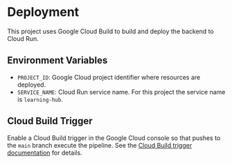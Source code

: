 # Deployment

This project uses Google Cloud Build to build and deploy the backend to Cloud Run.

## Environment Variables

- `PROJECT_ID`: Google Cloud project identifier where resources are deployed.
- `SERVICE_NAME`: Cloud Run service name. For this project the service name is `learning-hub`.

## Cloud Build Trigger

Enable a Cloud Build trigger in the Google Cloud console so that pushes to the `main` branch execute the pipeline. See the [Cloud Build trigger documentation](https://cloud.google.com/build/docs/automate-builds/github/create-github-app-triggers) for details.
